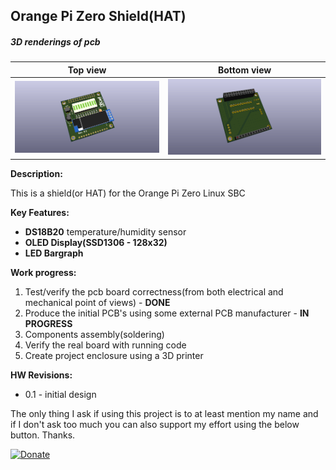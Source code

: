 ## Orange Pi Zero Shield(HAT)

##### 3D renderings of pcb

Top view | Bottom view
------------ | -------------
![Alt text](3d/renderings/orange_pi_zero_node_top.png?raw=true "top view") | ![Alt text](3d/renderings/orange_pi_zero_node_bottom.png?raw=true "bottom view")


**Description:**

This is a shield(or HAT) for the Orange Pi Zero Linux SBC

**Key Features:**

 - **DS18B20** temperature/humidity sensor
 - **OLED Display(SSD1306 - 128x32)**
 - **LED Bargraph**

**Work progress:**
 1. Test/verify the pcb board correctness(from both electrical and mechanical point of views) - **DONE**
 2. Produce the initial PCB's using some external PCB manufacturer - **IN PROGRESS**
 3. Components assembly(soldering)
 4. Verify the real board with running code
 5. Create project enclosure using a 3D printer

**HW Revisions:**
 - 0.1 - initial design


The only thing I ask if using this project is to at least mention my name and if I don't ask too much you can also support my effort using the below button. Thanks.

[![Donate](https://img.shields.io/badge/Donate-PayPal-green.svg)](https://www.paypal.com/cgi-bin/webscr?cmd=_s-xclick&hosted_button_id=3ELNC7T6XRJ74&source=url)